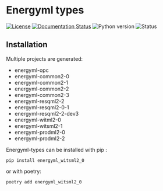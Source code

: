 <!--
Copyright (c) 2022-2023 Geosiris.
SPDX-License-Identifier: Apache-2.0
-->
Energyml types
==============

[![License](https://img.shields.io/pypi/l/resqml22)](https://github.com/geosiris-technologies/energyml-python-generator/blob/main/LICENSE)
[![Documentation Status](https://readthedocs.org/projects/energyml-python-generator/badge/?version=latest)](https://energyml-python-generator.readthedocs.io/en/latest/?badge=latest)
![Python version](https://img.shields.io/pypi/pyversions/resqml22)
![Status](https://img.shields.io/pypi/status/resqml22)




Installation
------------

Multiple projects are generated: 

- energyml-opc
- energyml-common2-0
- energyml-common2-1
- energyml-common2-2
- energyml-common2-3
- energyml-resqml2-2
- energyml-resqml2-0-1
- energyml-resqml2-2-dev3
- energyml-witml2-0
- energyml-witsml2-1
- energyml-prodml2-0
- energyml-prodml2-2

Energyml-types can be installed with pip : 

```console
pip install energyml_witsml2_0
```

or with poetry: 
```console
poetry add energyml_witsml2_0
```
